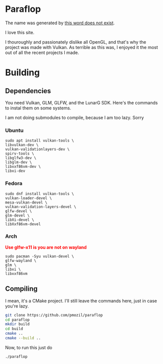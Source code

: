 # Paraflop

The name was generated by [this word does not exist](https://thisworddoesnotexist.com).

I love this site.

I thouroughly and passionately dislike all OpenGL,
and that's why the project was made with Vulkan. 
As terrible as this was, I enjoyed it the most out of all the recent projects I made.

# Building

## Dependencies

You need Vulkan, GLM, GLFW, and the LunarG SDK. 
Here's the commands to instal them on some systems.


I am not doing submodules to compile, because I am too lazy. Sorry

### Ubuntu
```
sudo apt install vulkan-tools \
libvulkan-dev \
vulkan-validationlayers-dev \
spirv-tools \
libglfw3-dev \
libglm-dev \
libxxf86vm-dev \
libxi-dev
```

### Fedora
```
sudo dnf install vulkan-tools \
vulkan-loader-devel \
mesa-vulkan-devel \
vulkan-validation-layers-devel \
glfw-devel \
glm-devel \
libXi-devel \
libXxf86vm-devel
```

### Arch
<b style="color: #ff0000">Use glfw-x11 is you are not on wayland</b>
```
sudo pacman -Syu vulkan-devel \
glfw-wayland \
glm \
libxi \
libxxf86vm
```

## Compiling
I mean, it's a CMake project. I'll still leave the commands here, just in case you're lazy.

```bash
git clone https://github.com/pmozil/paraflop
cd paraflop
mkdir build
cd build
cmake ..
cmake --build ..
```

Now, to run this just do
```bash
./paraflop

```
